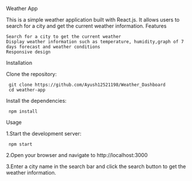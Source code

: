 Weather App

This is a simple weather application built with React.js. It allows users to search for a city and get the current weather information.
Features

    Search for a city to get the current weather
    Display weather information such as temperature, humidity,graph of 7 days forecast and weather conditions
    Responsive design


Installation

Clone the repository:

     git clone https://github.com/Ayush12521198/Weather_Dashboard
     cd weather-app

Install the dependencies:

     npm install

Usage

1.Start the development server:

     npm start

2.Open your browser and navigate to http://localhost:3000

3.Enter a city name in the search bar and click the search button to get the weather information.
